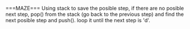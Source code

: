 ===MAZE===
Using stack to save the posible step,
if there are no posible next step,
pop() from the stack (go back to the previous step)
and find the next posible step and push().
loop it until the next step is 'd'.